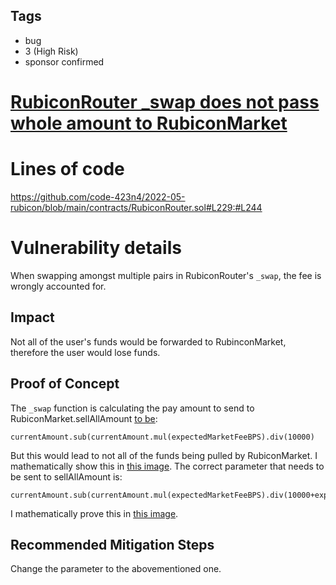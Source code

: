 ## Tags

- bug
- 3 (High Risk)
- sponsor confirmed

# [RubiconRouter _swap does not pass whole amount to RubiconMarket](https://github.com/code-423n4/2022-05-rubicon-findings/issues/104) 

# Lines of code

https://github.com/code-423n4/2022-05-rubicon/blob/main/contracts/RubiconRouter.sol#L229:#L244


# Vulnerability details

When swapping amongst multiple pairs in RubiconRouter's `_swap`, the fee is wrongly accounted for.

## Impact
Not all of the user's funds would be forwarded to RubinconMarket, therefore the user would lose funds.

## Proof of Concept
The `_swap` function is calculating the pay amount to send to RubiconMarket.sellAllAmount [to be](https://github.com/code-423n4/2022-05-rubicon/blob/main/contracts/RubiconRouter.sol#L232):
```
currentAmount.sub(currentAmount.mul(expectedMarketFeeBPS).div(10000)
```
But this would lead to not all of the funds being pulled by RubiconMarket.
I mathematically show this in [this image](https://i.ibb.co/J5678C3/c4amountlost.jpg).
The correct parameter that needs to be sent to sellAllAmount is:
```
currentAmount.sub(currentAmount.mul(expectedMarketFeeBPS).div(10000+expectedMarketFeeBPS)
```
I mathematically prove this in [this image](https://i.ibb.co/xHzYfzF/c4newparam.jpg).

## Recommended Mitigation Steps
Change the parameter to the abovementioned one.

